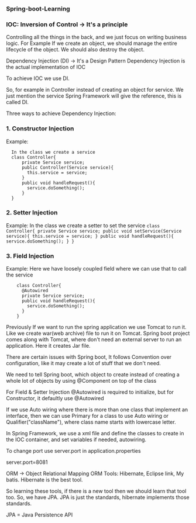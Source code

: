 ### Spring-boot-Learning

### IOC: Inversion of Control -> It's a principle
Controlling all the things in the back, and we just focus on writing business logic.
For Example If we create an object, we should manage the entire lifecycle of the object. We should also destroy the object.

Dependency Injection (DI) -> It's a Design Pattern
Dependency Injection is the actual implementation of IOC

To achieve IOC we use DI.

So, for example in Controller instead of creating an object for service. We just mention the service Spring Framework will give the reference, this is called DI.

Three ways to achieve Dependency Injection:
### 1. Constructor Injection
  Example:
  ```
    In the class we create a service
    class Controller{
        private Service service;
        public Controller(Service service){
          this.service = service;
        }
        public void handleRequest(){
          service.doSomething();
        }
    }
  ```
### 2. Setter Injection
  Example:
    In the class we create a setter to set the service
    ```
    class Controller{
        private Service service;
        public void setService(Service service){
          this.service = service;
        }
        public void handleRequest(){
          service.doSomething();
        }
    }
    ```
### 3. Field Injection
  Example:
  Here we have loosely coupled field where we can use that to call the service
  ```
      class Controller{
        @Autowired
        private Service service;
        public void handleRequest(){
          service.doSomething();
        }
      }
  ```


Previously If we want to run the spring application we use Tomcat to run it. Like we create war(web archive) file to run it on Tomcat.
Spring boot project comes along with Tomcat, where don't need an external server to run an application. Here it creates Jar file.

There are certain issues with Spring boot, It follows Convention over configuration, like it may create a lot of stuff that we don't need.

We need to tell Spring boot, which object to create instead of creating a whole lot of objects by using @Component on top of the class

For Field & Setter Injection @Autowired is required to initialize, but for Constructor, it defaultly use @Autowired

If we use Auto wiring where there is more than one class that implement an interface, then we can use Primary for a class to use Auto wiring or Qualifier("className"), where class name starts with lowercase letter.


In Spring Framework, we use a xml file and define the classes to create in the IOC container, and set variables if needed, autowiring.

To change port use server.port in application.properties

server.port=8081

ORM -> Object Relational Mapping
ORM Tools: Hibernate, Eclipse link, My batis. Hibernate is the best tool.

So learning these tools, if there is a new tool then we should learn that tool too. So, we have JPA.
JPA is just the standards, hibernate implements those standards.

JPA = Java Persistence API
